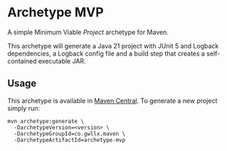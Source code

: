 # Archetype MVP

A simple Minimum Viable *Project* archetype for Maven.

This archetype will generate a Java 21 project with JUnit 5 and Logback
dependencies, a Logback config file and a build step that creates a
self-contained executable JAR.

## Usage

This archetype is available in [Maven Central](https://central.sonatype.com/artifact/co.gwllx.maven/archetype-mvp). To generate a new project simply run:

```shell
mvn archetype:generate \
  -DarchetypeVersion=<version> \
  -DarchetypeGroupId=co.gwllx.maven \
  -DarchetypeArtifactId=archetype-mvp
```
